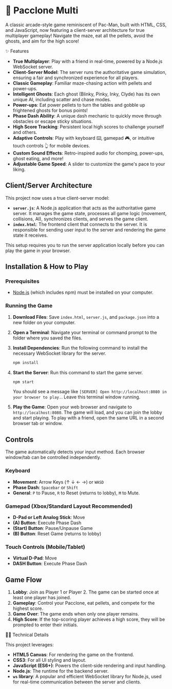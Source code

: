 # 👻 Pacclone Multi

A classic arcade-style game reminiscent of Pac-Man, built with HTML, CSS, and JavaScript, now featuring a client-server architecture for true multiplayer gameplay! Navigate the maze, eat all the pellets, avoid the ghosts, and aim for the high score!

✨ Features
- **True Multiplayer**: Play with a friend in real-time, powered by a Node.js WebSocket server.
- **Client-Server Model**: The server runs the authoritative game simulation, ensuring a fair and synchronized experience for all players.
- **Classic Gameplay**: Familiar maze-chasing action with pellets and power-ups.
- **Intelligent Ghosts**: Each ghost (Blinky, Pinky, Inky, Clyde) has its own unique AI, including scatter and chase modes.
- **Power-ups**: Eat power pellets to turn the tables and gobble up frightened ghosts for bonus points!
- **Phase Dash Ability**: A unique dash mechanic to quickly move through obstacles or escape sticky situations.
- **High Score Tracking**: Persistent local high scores to challenge yourself and others.
- **Adaptive Controls**: Play with keyboard ⌨️, gamepad 🎮, or intuitive touch controls 👆 for mobile devices.
- **Custom Sound Effects**: Retro-inspired audio for chomping, power-ups, ghost eating, and more!
- **Adjustable Game Speed**: A slider to customize the game's pace to your liking.

## Client/Server Architecture

This project now uses a true client-server model:
-   **`server.js`**: A Node.js application that acts as the authoritative game server. It manages the game state, processes all game logic (movement, collisions, AI), synchronizes clients, and serves the game client.
-   **`index.html`**: The frontend client that connects to the server. It is responsible for sending user input to the server and rendering the game state it receives.

This setup requires you to run the server application locally before you can play the game in your browser.

## Installation & How to Play

### Prerequisites
-   [Node.js](https://nodejs.org/) (which includes npm) must be installed on your computer.

### Running the Game

1.  **Download Files**: Save `index.html`, `server.js`, and `package.json` into a new folder on your computer.

2.  **Open a Terminal**: Navigate your terminal or command prompt to the folder where you saved the files.

3.  **Install Dependencies**: Run the following command to install the necessary WebSocket library for the server.
    ```bash
    npm install
    ```

4.  **Start the Server**: Run this command to start the game server.
    ```bash
    npm start
    ```
    You should see a message like `[SERVER] Open http://localhost:8080 in your browser to play.`. Leave this terminal window running.

5.  **Play the Game**: Open your web browser and navigate to `http://localhost:8080`. The game will load, and you can join the lobby and start playing. To play with a friend, open the same URL in a second browser tab or window.

## Controls

The game automatically detects your input method. Each browser window/tab can be controlled independently.

### Keyboard

-   **Movement**: Arrow Keys (↑ ↓ ← →) or `WASD`
-   **Phase Dash**: `Spacebar` or `Shift`
-   **General**: `P` to Pause, `R` to Reset (returns to lobby), `M` to Mute.

### Gamepad (Xbox/Standard Layout Recommended)

-   **D-Pad or Left Analog Stick**: Move
-   **(A) Button**: Execute Phase Dash
-   **(Start) Button**: Pause/Unpause Game
-   **(B) Button**: Reset Game (returns to lobby)

### Touch Controls (Mobile/Tablet)

-   **Virtual D-Pad**: Move
-   **DASH Button**: Execute Phase Dash

## Game Flow

1.  **Lobby**: Join as Player 1 or Player 2. The game can be started once at least one player has joined.
2.  **Gameplay**: Control your Pacclone, eat pellets, and compete for the highest score.
3.  **Game Over**: The game ends when only one player remains.
4.  **High Score**: If the top-scoring player achieves a high score, they will be prompted to enter their initials.

👨‍💻 Technical Details

This project leverages:
-   **HTML5 Canvas**: For rendering the game on the frontend.
-   **CSS3**: For all UI styling and layout.
-   **JavaScript (ES6+)**: Powers the client-side rendering and input handling.
-   **Node.js**: The runtime for the backend server.
-   **`ws` library**: A popular and efficient WebSocket library for Node.js, used for real-time communication between the server and clients.